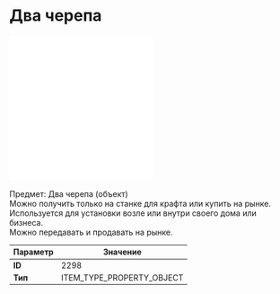 # Два черепа

![Item Image](../img/2298.webp?raw=true)

Предмет: Два черепа (объект)<br>Можно получить только на станке для крафта или купить на рынке.<br>Используется для установки возле или внутри своего дома или бизнеса.<br>Можно передавать и продавать на рынке.


| Параметр | Значение |
|----------|----------|
| **ID** | 2298 |
| **Тип** | ITEM_TYPE_PROPERTY_OBJECT |

